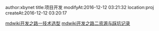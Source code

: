 author:xbynet
title:项目开发
modifyAt:2016-12-12 03:21:32
location:proj
createAt:2016-12-12 03:20:17

[mdwiki开发之路一技术选型](/pages/proj/mdwiki开发之路一技术选型)
[mdwiki开发之路二资源与踩坑记录](/pages/proj/mdwiki开发之路二资源与踩坑记录)